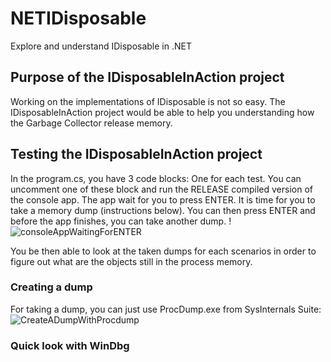 # NETIDisposable
Explore and understand IDisposable in .NET

## Purpose of the IDisposableInAction project
Working on the implementations of IDisposable is not so easy. The IDisposableInAction project would be able to help you understanding how the Garbage Collector release memory.

## Testing the IDisposableInAction project
In the program.cs, you have 3 code blocks: One for each test. You can uncomment one of these block and run the RELEASE compiled version of the console app.
The app wait for you to press ENTER. It is time for you to take a memory dump (instructions below).
You can then press ENTER and before the app finishes, you can take another dump.
!![consoleAppWaitingForENTER](https://user-images.githubusercontent.com/10991852/27739753-f1aa2804-5daf-11e7-9e39-d4c1151965e3.png)

You be then able to look at the taken dumps for each scenarios in order to figure out what are the objects still in the process memory.

### Creating a dump
For taking a dump, you can just use ProcDump.exe from SysInternals Suite:
![CreateADumpWithProcdump](https://user-images.githubusercontent.com/10991852/27739097-bdb0d6b2-5dad-11e7-89ec-504e4f70cbe0.png)

### Quick look with WinDbg